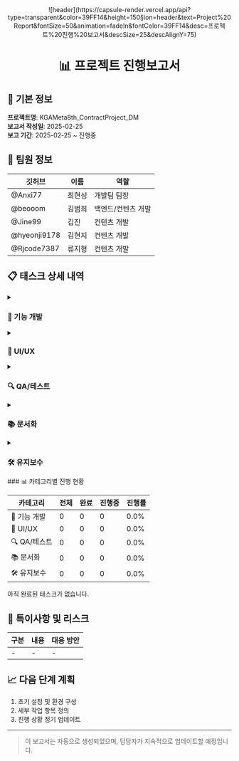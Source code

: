 <div align="center">
![header](https://capsule-render.vercel.app/api?type=transparent&color=39FF14&height=150&section=header&text=Project%20Report&fontSize=50&animation=fadeIn&fontColor=39FF14&desc=프로젝트%20진행%20보고서&descSize=25&descAlignY=75)

# 📊 프로젝트 진행보고서

</div>

## 📌 기본 정보

**프로젝트명**: KGAMeta8th_ContractProject_DM  
**보고서 작성일**: 2025-02-25  
**보고 기간**: 2025-02-25 ~ 진행중

## 👥 팀원 정보

| 깃허브       | 이름   | 역할               |
| ------------ | ------ | ------------------ |
| @Anxi77      | 최현성 | 개발팀 팀장        |
| @beooom      | 김범희 | 백엔드/컨텐츠 개발 |
| @Jine99      | 김진   | 컨텐츠 개발        |
| @hyeonji9178 | 김현지 | 컨텐츠 개발        |
| @Rjcode7387  | 류지형 | 컨텐츠 개발        |

## 📋 태스크 상세 내역

<details>
<summary><h3>🔧 기능 개발</h3></summary>

| 태스크 ID | 태스크명 | 담당자 | 예상 시간 | 실제 시간 | 진행 상태 | 우선순위 |
| --------- | -------- | ------ | --------- | --------- | --------- | -------- |

</details>

<details>
<summary><h3>🎨 UI/UX</h3></summary>

| 태스크 ID | 태스크명 | 담당자 | 예상 시간 | 실제 시간 | 진행 상태 | 우선순위 |
| --------- | -------- | ------ | --------- | --------- | --------- | -------- |

</details>

<details>
<summary><h3>🔍 QA/테스트</h3></summary>

| 태스크 ID | 태스크명 | 담당자 | 예상 시간 | 실제 시간 | 진행 상태 | 우선순위 |
| --------- | -------- | ------ | --------- | --------- | --------- | -------- |

</details>

<details>
<summary><h3>📚 문서화</h3></summary>

| 태스크 ID | 태스크명 | 담당자 | 예상 시간 | 실제 시간 | 진행 상태 | 우선순위 |
| --------- | -------- | ------ | --------- | --------- | --------- | -------- |

</details>

<details>
<summary><h3>🛠️ 유지보수</h3></summary>

| 태스크 ID | 태스크명 | 담당자 | 예상 시간 | 실제 시간 | 진행 상태 | 우선순위 |
| --------- | -------- | ------ | --------- | --------- | --------- | -------- |

</details>
### 📊 카테고리별 진행 현황

| 카테고리     | 전체 | 완료 | 진행중 | 진행률 |
| ------------ | ---- | ---- | ------ | ------ |
| 🔧 기능 개발 | 0    | 0    | 0      | 0.0%   |
| 🎨 UI/UX     | 0    | 0    | 0      | 0.0%   |
| 🔍 QA/테스트 | 0    | 0    | 0      | 0.0%   |
| 📚 문서화    | 0    | 0    | 0      | 0.0%   |
| 🛠️ 유지보수  | 0    | 0    | 0      | 0.0%   |

아직 완료된 태스크가 없습니다.

## 📝 특이사항 및 리스크

| 구분 | 내용 | 대응 방안 |
| ---- | ---- | --------- |
| -    | -    | -         |

## 📈 다음 단계 계획

1. 초기 설정 및 환경 구성
2. 세부 작업 항목 정의
3. 진행 상황 정기 업데이트

---

> 이 보고서는 자동으로 생성되었으며, 담당자가 지속적으로 업데이트할 예정입니다.
